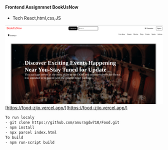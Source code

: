 #### Frontend Assignmnet BookUsNow

- Tech React,html,css,JS

![alt](Screenshot.png)
[https://food-zjio.vercel.app/](https://food-zjio.vercel.app/)


```
To run localy 
- git clone https://github.com/anuragdw710/Food.git
- npm install
- npx parcel index.html
To build 
- npm run-script build
```